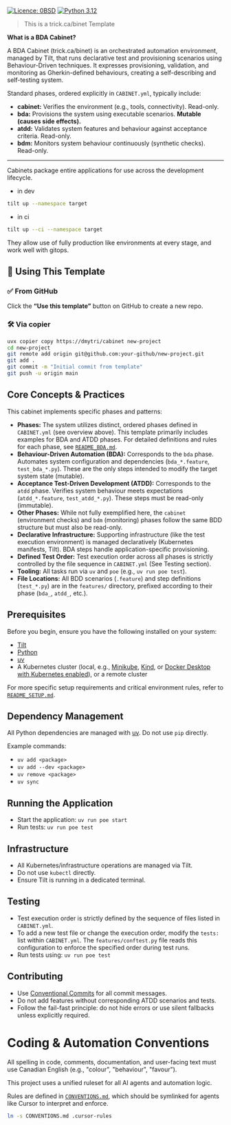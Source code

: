 [![Licence: 0BSD](https://img.shields.io/badge/licence-0BSD-blue.svg)](./LICENSE.md)
[![Python 3.12](https://img.shields.io/badge/python-3.12-blue.svg)](.python-version)

> This is a trick.ca/binet Template

**What is a BDA Cabinet?**

A BDA Cabinet (trick.ca/binet) is an orchestrated automation environment, managed by Tilt, that runs declarative test and provisioning scenarios using Behaviour-Driven techniques. It expresses provisioning, validation, and monitoring as Gherkin-defined behaviours, creating a self-describing and self-testing system.

Standard phases, ordered explicitly in `CABINET.yml`, typically include:
- **cabinet:** Verifies the environment (e.g., tools, connectivity). Read-only.
- **bda:** Provisions the system using executable scenarios. **Mutable (causes side effects).**
- **atdd:** Validates system features and behaviour against acceptance criteria. Read-only.
- **bdm:** Monitors system behaviour continuously (synthetic checks). Read-only.

---

Cabinets package entire applications for use across the development lifecycle.

- in dev
```bash
tilt up --namespace target
```
- in ci
```bash
tilt up --ci --namespace target
```
They allow use of fully production like environments at every stage, and work well with gitops.


## 🧪 Using This Template

### ✅ From GitHub

Click the **“Use this template”** button on GitHub to create a new repo.

### 🛠️ Via copier

```bash
uvx copier copy https://dmytri/cabinet new-project
cd new-project
git remote add origin git@github.com:your-github/new-project.git
git add .
git commit -m "Initial commit from template"
git push -u origin main
```

## Core Concepts & Practices

This cabinet implements specific phases and patterns:

- **Phases:** The system utilizes distinct, ordered phases defined in `CABINET.yml` (see overview above). This template primarily includes examples for BDA and ATDD phases. For detailed definitions and rules for each phase, see [`README_BDA.md`](./README_BDA.md).
- **Behaviour-Driven Automation (BDA):** Corresponds to the `bda` phase. Automates system configuration and dependencies (`bda_*.feature`, `test_bda_*.py`). These are the only steps intended to modify the target system state (mutable).
- **Acceptance Test-Driven Development (ATDD):** Corresponds to the `atdd` phase. Verifies system behaviour meets expectations (`atdd_*.feature`, `test_atdd_*.py`). These steps must be read-only (immutable).
- **Other Phases:** While not fully exemplified here, the `cabinet` (environment checks) and `bdm` (monitoring) phases follow the same BDD structure but must also be read-only.
- **Declarative Infrastructure:** Supporting infrastructure (like the test execution environment) is managed declaratively (Kubernetes manifests, Tilt). BDA steps handle application-specific provisioning.
- **Defined Test Order:** Test execution order across all phases is strictly controlled by the file sequence in `CABINET.yml` (See Testing section).
- **Tooling:** All tasks run via `uv` and `poe` (e.g., `uv run poe test`).
- **File Locations:** All BDD scenarios (`.feature`) and step definitions (`test_*.py`) are in the `features/` directory, prefixed according to their phase (`bda_`, `atdd_`, etc.).

## Prerequisites

Before you begin, ensure you have the following installed on your system:

- [Tilt](https://docs.tilt.dev/)
- [Python](https://www.python.org/)
- [uv](https://docs.astral.sh/uv/)
- A Kubernetes cluster (local, e.g., [Minikube](https://minikube.sigs.k8s.io/docs/), [Kind](https://kind.sigs.k8s.io/), or [Docker Desktop with Kubernetes enabled](https://docs.docker.com/desktop/kubernetes/)), or a remote cluster

For more specific setup requirements and critical environment rules, refer to [`README_SETUP.md`](./README_SETUP.md).

## Dependency Management

All Python dependencies are managed with [uv](https://docs.astral.sh/uv/).
Do not use `pip` directly.

Example commands:
- `uv add <package>`
- `uv add --dev <package>`
- `uv remove <package>`
- `uv sync`

## Running the Application

- Start the application: `uv run poe start`
- Run tests: `uv run poe test`

## Infrastructure

- All Kubernetes/infrastructure operations are managed via Tilt.
- Do not use `kubectl` directly.
- Ensure Tilt is running in a dedicated terminal.

## Testing

- Test execution order is strictly defined by the sequence of files listed in `CABINET.yml`.
- To add a new test file or change the execution order, modify the `tests:` list within `CABINET.yml`. The `features/conftest.py` file reads this configuration to enforce the specified order during test runs.
- Run tests using: `uv run poe test`

## Contributing

- Use [Conventional Commits](https://www.conventionalcommits.org/) for all commit messages.
- Do not add features without corresponding ATDD scenarios and tests.
- Follow the fail-fast principle: do not hide errors or use silent fallbacks unless explicitly required.

# Coding & Automation Conventions

All spelling in code, comments, documentation, and user-facing text must use Canadian English (e.g., "colour", "behaviour", "favour").

This project uses a unified ruleset for all AI agents and automation logic.

Rules are defined in [`CONVENTIONS.md`](./CONVENTIONS.md), which should be symlinked for agents like Cursor to interpret and enforce.

```bash
ln -s CONVENTIONS.md .cursor-rules
```


